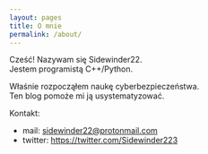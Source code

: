 ```yaml
---
layout: pages
title: O mnie
permalink: /about/
---
```


Cześć! Nazywam się Sidewinder22.  
Jestem programistą C++/Python.

Właśnie rozpocząłem naukę cyberbezpieczeństwa.  
Ten blog pomoże mi ją usystematyzować.

Kontakt:
* mail: <sidewinder22@protonmail.com>
* twitter: <https://twitter.com/Sidewinder223>
